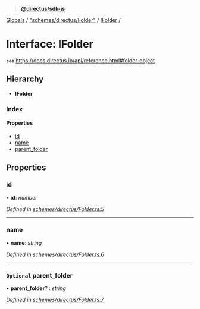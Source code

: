 > **[@directus/sdk-js](../README.md)**

[Globals](../README.md) / ["schemes/directus/Folder"](../modules/_schemes_directus_folder_.md) / [IFolder](_schemes_directus_folder_.ifolder.md) /

# Interface: IFolder

**`see`** https://docs.directus.io/api/reference.html#folder-object

## Hierarchy

* **IFolder**

### Index

#### Properties

* [id](_schemes_directus_folder_.ifolder.md#id)
* [name](_schemes_directus_folder_.ifolder.md#name)
* [parent_folder](_schemes_directus_folder_.ifolder.md#optional-parent_folder)

## Properties

###  id

• **id**: *number*

*Defined in [schemes/directus/Folder.ts:5](https://github.com/janbiasi/sdk-js/blob/b445ae7/src/schemes/directus/Folder.ts#L5)*

___

###  name

• **name**: *string*

*Defined in [schemes/directus/Folder.ts:6](https://github.com/janbiasi/sdk-js/blob/b445ae7/src/schemes/directus/Folder.ts#L6)*

___

### `Optional` parent_folder

• **parent_folder**? : *string*

*Defined in [schemes/directus/Folder.ts:7](https://github.com/janbiasi/sdk-js/blob/b445ae7/src/schemes/directus/Folder.ts#L7)*